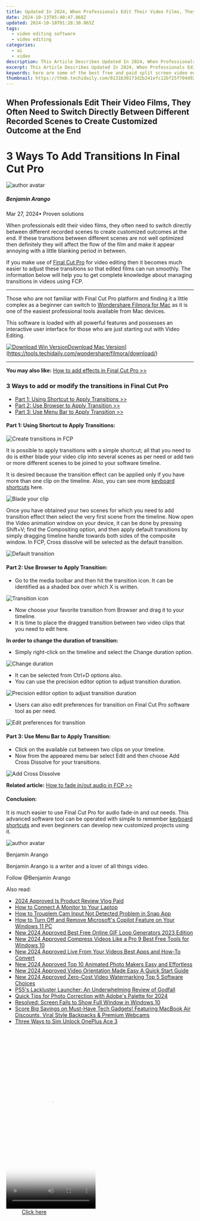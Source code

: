 ```yaml
---
title: Updated In 2024, When Professionals Edit Their Video Films, They Often Need to Switch Directly Between Different Recorded Scenes to Create Customized Outcome at the End
date: 2024-10-13T05:40:47.868Z
updated: 2024-10-18T01:28:30.065Z
tags: 
  - video editing software
  - video editing
categories: 
  - ai
  - video
description: This Article Describes Updated In 2024, When Professionals Edit Their Video Films, They Often Need to Switch Directly Between Different Recorded Scenes to Create Customized Outcome at the End
excerpt: This Article Describes Updated In 2024, When Professionals Edit Their Video Films, They Often Need to Switch Directly Between Different Recorded Scenes to Create Customized Outcome at the End
keywords: here are some of the best free and paid split screen video editors and makers that you can use online and offline,keep the audio and video in precise form with the help of the ogg format choose the best ogg convertor and get them in the desired format when required,find the suggestions for sites that are alternatives to the filmora coupon code reddit these coupon sites offer different deals and discounts,this regularly updated mac video editor works perfectly on mavericks and stands out attributing to its prominent video editing features and easiness,when professionals edit their video films they often need to switch directly between different recorded scenes to create customized outcome at the end,here i collect the top 5 high definition video editing software programs out there in the market now read on and try them out,here are some of the best free online glitch effect generators you can use to edit photos and videos
thumbnail: https://thmb.techidaily.com/8131b30173d2b241efc12bf25f704d9229322eedc156666a853f82f3e47dee0b.jpg
---
```


## When Professionals Edit Their Video Films, They Often Need to Switch Directly Between Different Recorded Scenes to Create Customized Outcome at the End

# 3 Ways To Add Transitions In Final Cut Pro

![author avatar](https://images.wondershare.com/filmora/article-images/benjamin-arango-author.jpg)

##### Benjamin Arango

 Mar 27, 2024• Proven solutions

When professionals edit their video films, they often need to switch directly between different recorded scenes to create customized outcomes at the end. If these transitions between different scenes are not well optimized then definitely they will affect the flow of the film and make it appear annoying with a little blanking period in between.

If you make use of [Final Cut Pro](https://tools.techidaily.com/wondershare/filmora/download/) for video editing then it becomes much easier to adjust these transitions so that edited films can run smoothly. The information below will help you to get complete knowledge about managing transitions in videos using FCP.

---

Those who are not familiar with Final Cut Pro platform and finding it a little complex as a beginner can switch to [Wondershare Filmora for Mac](https://tools.techidaily.com/wondershare/filmora/download/) as it is one of the easiest professional tools available from Mac devices.

This software is loaded with all powerful features and possesses an interactive user interface for those who are just starting out with Video Editing.

[![Download Win Version](https://images.wondershare.com/filmora/guide/download-btn-win.jpg)](https://tools.techidaily.com/wondershare/filmora/download/)[Download Mac Version](https://images.wondershare.com/filmora/guide/download-btn-mac.jpg)](https://tools.techidaily.com/wondershare/filmora/download/)

---

**You may also like:** [How to add effects in Final Cut Pro >>](https://tools.techidaily.com/wondershare/filmora/download/)

### 3 Ways to add or modify the transitions in Final Cut Pro

* [Part 1: Using Shortcut to Apply Transitions >>](#part1)
* [Part 2: Use Browser to Apply Transition >>](#part2)
* [Part 3: Use Menu Bar to Apply Transition >>](#part3)

#### **Part 1: Using Shortcut to Apply Transitions:**

![Create transitions in FCP](https://images.wondershare.com/filmora/article-images/add-transitions-in-fcp-1.png)

It is possible to apply transitions with a simple shortcut; all that you need to do is either blade your video clip into several scenes as per need or add two or more different scenes to be joined to your software timeline.

It is desired because the transition effect can be applied only if you have more than one clip on the timeline. Also, you can see more [keyboard shortcuts](https://tools.techidaily.com/wondershare/filmora/download/) here.

![Blade your clip ](https://images.wondershare.com/filmora/article-images/add-transitions-in-fcp-2.png)

Once you have obtained your two scenes for which you need to add transition effect then select the very first scene from the timeline. Now open the Video animation window on your device, it can be done by pressing Shift+V; find the Compositing option, and then apply default transitions by simply dragging timeline handle towards both sides of the composite window. In FCP, Cross dissolve will be selected as the default transition.

![Default transition](https://images.wondershare.com/filmora/article-images/add-transitions-in-fcp-3.png)

#### **Part 2: Use Browser to Apply Transition:**

* Go to the media toolbar and then hit the transition icon. It can be identified as a shaded box over which X is written.

![Transition icon ](https://images.wondershare.com/filmora/article-images/add-transitions-in-fcp-4.png)

* Now choose your favorite transition from Browser and drag it to your timeline.
* It is time to place the dragged transition between two video clips that you need to edit here.

**In order to change the duration of transition:**

* Simply right-click on the timeline and select the Change duration option.

![Change duration](https://images.wondershare.com/filmora/article-images/add-transitions-in-fcp-5.png)

* It can be selected from Ctrl+D options also.
* You can use the precision editor option to adjust transition duration.

![ Precision editor option to adjust transition duration ](https://images.wondershare.com/filmora/article-images/add-transitions-in-fcp-6.png)

* Users can also edit preferences for transition on Final Cut Pro software tool as per need.

![ Edit preferences for transition](https://images.wondershare.com/filmora/article-images/add-transitions-in-fcp-7.png)

#### **Part 3: Use Menu Bar to Apply Transition:**

* Click on the available cut between two clips on your timeline.
* Now from the appeared menu bar select Edit and then choose Add Cross Dissolve for your transitions.

![Add Cross Dissolve](https://images.wondershare.com/filmora/article-images/add-transitions-in-fcp-8.png)

**Related article:** [How to fade in/out audio in FCP >>](https://tools.techidaily.com/wondershare/filmora/download/)

#### **Conclusion:**

It is much easier to use Final Cut Pro for audio fade-in and out needs. This advanced software tool can be operated with simple to remember [keyboard shortcuts](https://tools.techidaily.com/wondershare/filmora/download/) and even beginners can develop new customized projects using it.

![author avatar](https://images.wondershare.com/filmora/article-images/benjamin-arango-author.jpg)

Benjamin Arango

Benjamin Arango is a writer and a lover of all things video.

Follow @Benjamin Arango

<ins class="adsbygoogle"
      style="display:block"
      data-ad-client="ca-pub-7571918770474297"
      data-ad-slot="8358498916"
      data-ad-format="auto"
      data-full-width-responsive="true"></ins>

<span class="atpl-alsoreadstyle">Also read:</span>
<div><ul>
<li><a href="https://article-helps.techidaily.com/2024-approved-is-product-review-vlog-paid/"><u>2024 Approved Is Product Review Vlog Paid</u></a></li>
<li><a href="https://tech-revival.techidaily.com/how-to-connect-a-monitor-to-your-laptop/"><u>How to Connect A Monitor to Your Laptop</u></a></li>
<li><a href="https://win-answers.techidaily.com/how-to-trouplem-cam-input-not-detected-problem-in-snap-app/"><u>How to Trouplem Cam Input Not Detected Problem in Snap App</u></a></li>
<li><a href="https://techtrends.techidaily.com/how-to-turn-off-and-remove-microsofts-copilot-feature-on-your-windows-11-pc/"><u>How to Turn Off and Remove Microsoft's Copilot Feature on Your Windows 11 PC</u></a></li>
<li><a href="https://ai-video-tools.techidaily.com/new-2024-approved-best-free-online-gif-loop-generators-2023-edition/"><u>New 2024 Approved Best Free Online GIF Loop Generators 2023 Edition</u></a></li>
<li><a href="https://ai-video-tools.techidaily.com/new-2024-approved-compress-videos-like-a-pro-9-best-free-tools-for-windows-10/"><u>New 2024 Approved Compress Videos Like a Pro 9 Best Free Tools for Windows 10</u></a></li>
<li><a href="https://ai-video-tools.techidaily.com/new-2024-approved-live-from-your-videos-best-apps-and-how-to-convert/"><u>New 2024 Approved Live From Your Videos Best Apps and How-To Convert</u></a></li>
<li><a href="https://ai-video-tools.techidaily.com/new-2024-approved-top-10-animated-photo-makers-easy-and-effortless/"><u>New 2024 Approved Top 10 Animated Photo Makers Easy and Effortless</u></a></li>
<li><a href="https://ai-video-tools.techidaily.com/new-2024-approved-video-orientation-made-easy-a-quick-start-guide/"><u>New 2024 Approved Video Orientation Made Easy A Quick Start Guide</u></a></li>
<li><a href="https://ai-video-tools.techidaily.com/new-2024-approved-zero-cost-video-watermarking-top-5-software-choices/"><u>New 2024 Approved Zero-Cost Video Watermarking Top 5 Software Choices</u></a></li>
<li><a href="https://buynow-reviews.techidaily.com/ps5s-lackluster-launcher-an-underwhelming-review-of-godfall/"><u>PS5's Lackluster Launcher: An Underwhelming Review of Godfall</u></a></li>
<li><a href="https://extra-skills.techidaily.com/quick-tips-for-photo-correction-with-adobes-palette-for-2024/"><u>Quick Tips for Photo Correction with Adobe's Palette for 2024</u></a></li>
<li><a href="https://network-issues.techidaily.com/resolved-screen-fails-to-show-full-window-in-windows-10/"><u>Resolved: Screen Fails to Show Full Window in Windows 10</u></a></li>
<li><a href="https://technical-tips.techidaily.com/score-big-savings-on-must-have-tech-gadgets-featuring-macbook-air-discounts-viral-style-backpacks-and-premium-webcams/"><u>Score Big Savings on Must-Have Tech Gadgets! Featuring MacBook Air Discounts, Viral Style Backpacks & Premium Webcams</u></a></li>
<li><a href="https://sim-unlock.techidaily.com/three-ways-to-sim-unlock-oneplus-ace-3-by-drfone-android/"><u>Three Ways to Sim Unlock OnePlus Ace 3</u></a></li>
</ul></div>

<!-- affiliate ads begin -->
<span id="1770776">
					<video width="240" height="480" style="cursor:pointer"
           poster="//a.impactradius-go.com/display-clicktoplayimage/1770776.png"
           onclick="if(!this.playClicked){this.play();this.setAttribute('controls',true);this.playClicked=true;}">
	   <source src="//a.impactradius-go.com/display-ad/20702-1770776">
	   <img src="//a.impactradius-go.com/display-clicktoplayimage/1770776.png" style="border: none; height: 100%; width: 100%; object-fit: contain">
	</video>
	<div style="width:150px;text-align:center"><a href="javascript:window.open(decodeURIComponent('https%3A%2F%2Ftokenmetrics.sjv.io%2Fc%2F5597632%2F1770776%2F20702'), '_blank');void(0);">Click here</a></div>
</span>
<img height="0" width="0" src="https://imp.pxf.io/i/5597632/1770776/20702" style="position:absolute;visibility:hidden;" border="0" />
<!-- affiliate ads end -->

